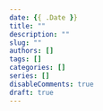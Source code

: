 ```yaml
---
date: {{ .Date }}
title: ""
description: ""
slug: ""
authors: []
tags: []
categories: []
series: []
disableComments: true
draft: true
---
```


